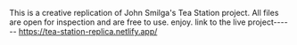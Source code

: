 This is a creative replication of John Smilga's Tea Station project. All files are open for inspection and are free to use. 
enjoy. link to the live project------ https://tea-station-replica.netlify.app/
